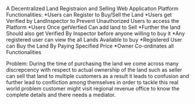 A Decentralized Land Registraion and Selling Web Application Platform 
Functionalities:
*Users can Register to Buy/Sell the Land
*Users get Verified by LandInspector to Prevent Unauthorized Users to access the Platform 
*Users Once getVerfied Can add land to Sell *Further the land Should also get Verified By Inspector before anyone willing to buy it
*Any registered user can view the all Lands Available to buy
*Registered User can Buy the Land By Paying Specified Price 
*Owner Co-ordinates all Functionalities

Problem: During the time of purchasing the land we come across many discrepcency with respect to actual ownership of the land such as seller can sell that land to multiple customers as a result it leads to confusion and further lead to confliction among themselves in order to tackle this real world problem customer might visit regional revenue office to know the complete details and there needs a mediator.
